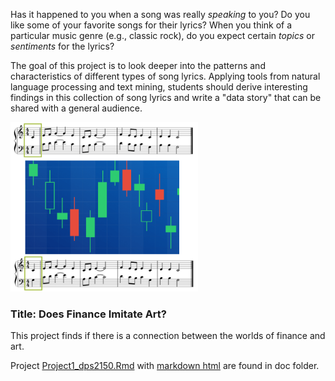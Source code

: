 Has it happened to you when a song was really *speaking* to you? Do you like some of your favorite songs for their lyrics? When you think of a particular music genre (e.g., classic rock), do you expect certain *topics* or *sentiments* for the lyrics? 

The goal of this project is to look deeper into the patterns and characteristics of different types of song lyrics. Applying tools from natural language processing and text mining, students should derive interesting findings in this collection of song lyrics and write a "data story" that can be shared with a general audience. 
 
<img src="figs/notes.png" width="300">

<h3>Title: Does Finance Imitate Art?</h3> 
This project finds if there is a connection between the worlds of finance and art. 



Project <a href="doc/Project1_dps2150.Rmd">Project1_dps2150.Rmd</a> with <a href="doc/Project1_dps2150.html">markdown html</a> are found in doc folder. 